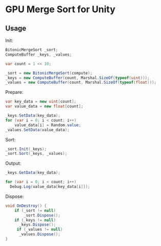 # GPU Merge Sort for Unity
## Usage

Init:
```csharp
BitonicMergeSort _sort;
ComputeBuffer _keys, _values;

var count = 1 << 10;

_sort = new BitonicMergeSort(compute);
_keys = new ComputeBuffer(count, Marshal.SizeOf(typeof(uint)));
_values = new ComputeBuffer(count, Marshal.SizeOf(typeof(float)));
```

Prepare:
```csharp
var key_data = new uint[count];
var value_data = new float[count];

_keys.SetData(key_data);
for (var i = 0; i < count; i++)
	value_data[i] = Random.value;
_values.SetData(value_data);
```

Sort:
```csharp
_sort.Init(_keys);
_sort.Sort(_keys, _values);
```

Output:
```csharp
_keys.GetData(key_data);

for (var i = 0; i < count; i++)
  Debug.Log(value_data[key_data[i]]);
```

Dispose:
```csharp
void OnDestroy() {
	if (_sort != null)
		_sort.Dispose();
	if (_keys != null)
	  _keys.Dispose();
	 if (_values != null)
	  _values.Dispose();
}
```
